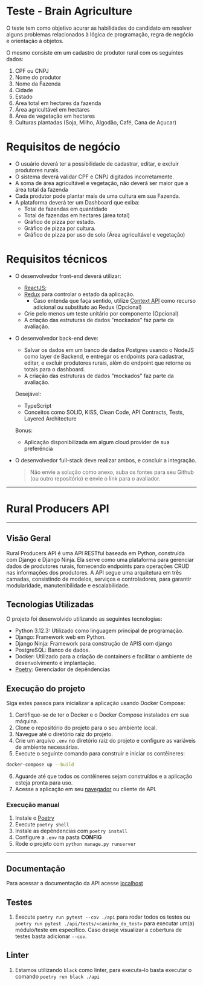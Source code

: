 # Teste - Brain Agriculture

O teste tem como objetivo acurar as habilidades do candidato em resolver alguns problemas relacionados à lógica de programação, regra de negócio e orientação à objetos.

O mesmo consiste em um cadastro de produtor rural com os seguintes dados:

1.  CPF ou CNPJ
2.  Nome do produtor
3.  Nome da Fazenda
4.  Cidade
5.  Estado
6.  Área total em hectares da fazenda
7.  Área agricultável em hectares
8.  Área de vegetação em hectares
9.  Culturas plantadas (Soja, Milho, Algodão, Café, Cana de Açucar)

# Requisitos de negócio

- O usuário deverá ter a possibilidade de cadastrar, editar, e excluir produtores rurais.
- O sistema deverá validar CPF e CNPJ digitados incorretamente.
- A soma de área agrícultável e vegetação, não deverá ser maior que a área total da fazenda
- Cada produtor pode plantar mais de uma cultura em sua Fazenda.
- A plataforma deverá ter um Dashboard que exiba:
  - Total de fazendas em quantidade
  - Total de fazendas em hectares (área total)
  - Gráfico de pizza por estado.
  - Gráfico de pizza por cultura.
  - Gráfico de pizza por uso de solo (Área agricultável e vegetação)

# Requisitos técnicos

- O desenvolvedor front-end deverá utilizar:

  - [ReactJS](http://reactjs.org);
  - [Redux](https://redux.js.org/) para controlar o estado da aplicação.
    - Caso entenda que faça sentido, utilize [Context API](https://reactjs.org/docs/context.html) como recurso adicional ou substituto ao Redux (Opcional)
  - Crie pelo menos um teste unitário por componente (Opcional)
  - A criação das estruturas de dados "mockados" faz parte da avaliação.

- O desenvolvedor back-end deve:
  - Salvar os dados em um banco de dados Postgres usando o NodeJS como layer de Backend, e entregar os endpoints para cadastrar, editar, e excluir produtores rurais, além do endpoint que retorne os totais para o dashboard.
  - A criação das estruturas de dados "mockados" faz parte da avaliação.

  Desejável:
  - TypeScript
  - Conceitos como SOLID, KISS, Clean Code, API Contracts, Tests, Layered Architecture

  Bonus:
  - Aplicação disponibilizada em algum cloud provider de sua preferência

- O desenvolvedor full-stack deve realizar ambos, e concluir a integração.
  > Não envie a solução como anexo, suba os fontes para seu Github (ou outro repositório) e envie o link para o avaliador.


---

# Rural Producers API

---

## Visão Geral

Rural Producers API é uma API RESTful baseada em Python, construída com Django e Django Ninja. Ela serve como uma plataforma para gerenciar dados de produtores rurais, fornecendo endpoints para operações CRUD nas informações dos produtores. A API segue uma arquitetura em três camadas, consistindo de modelos, serviços e controladores, para garantir modularidade, manutenibilidade e escalabilidade.

## Tecnologias Utilizadas

O projeto foi desenvolvido utilizando as seguintes tecnologias:

- Python 3.12.3: Utilizado como linguagem principal de programação.
- Django: Framework web em Python.
- Django Ninja: Framework para construção de APIS com django 
- PostgreSQL: Banco de dados.
- Docker: Utilizado para a criação de containers e facilitar o ambiente de desenvolvimento e implantação.
- [Poetry](https://python-poetry.org/docs/#installing-with-the-official-installer): Gerenciador de depêndencias 


## Execução do projeto

Siga estes passos para inicializar a aplicação usando Docker Compose:

1. Certifique-se de ter o Docker e o Docker Compose instalados em sua máquina.
2. Clone o repositório do projeto para o seu ambiente local.
3. Navegue até o diretório raiz do projeto.
4. Crie um arquivo `.env` no diretório raiz do projeto e configure as variáveis de ambiente necessárias.
5. Execute o seguinte comando para construir e iniciar os contêineres:

```bash
docker-compose up --build
```

6. Aguarde até que todos os contêineres sejam construídos e a aplicação esteja pronta para uso.
7. Acesse a aplicação em seu [navegador](http://localhost:8000) ou cliente de API.


### Execução manual

1. Instale o [Poetry](https://python-poetry.org/docs/#installing-with-the-official-installer)
2. Execute `poetry shell`
3. Instale as depêndencias com `poetry install`
3. Configure a `.env` na pasta **CONFIG**
4. Rode o projeto com `python manage.py runserver` 

---

## Documentação 

Para acessar a documentação da API acesse [localhost](http://localhost:8000/docs)

## Testes 

1. Execute `poetry run pytest --cov ./api` para rodar todos os testes ou `poetry run pytest ./api/tests/<caminho_do_test>` para executar um(a) módulo/teste em especifíco. Caso deseje visualizar a cobertura de testes basta adicionar `--cov`.

## Linter
1. Estamos utilizando `black` como linter, para executa-lo basta executar o comando `poetry run black ./api`



